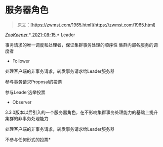 <!--yml
category: 未分类
date: 0001-01-01 00:00:00
-->

# 服务器角色

> 原文：[https://zwmst.com/1965.html](https://zwmst.com/1965.html)

   [ *ZooKeeper* ](https://zwmst.com/zookeeper)*[ <time datetime="2021-08-15T16:59:30+08:00"> 2021-08-15 </time> ](https://zwmst.com/1965.html)  *   Leader

事务请求的唯一调度和处理者，保证集群事务处理的顺序性 集群内部各服务的调度者

*   Follower

处理客户端的非事务请求，转发事务请求给Leader服务器

参与事务请求Proposal的投票

参与Leader选举投票

*   Observer

3.3.0版本以后引入的一个服务器角色，在不影响集群事务处理能力的基础上提升集群的非事务处理能力

处理客户端的非事务请求，转发事务请求给Leader服务器

不参与任何形式的投票*